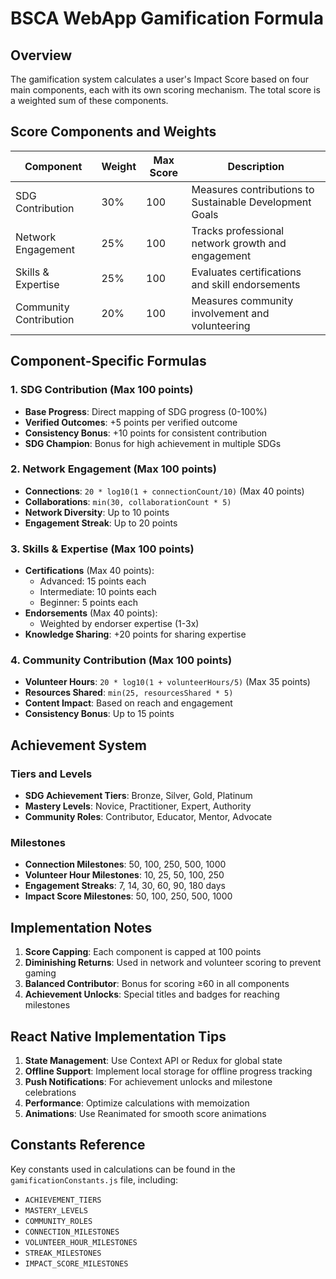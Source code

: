 # BSCA WebApp Gamification Formula

## Overview
The gamification system calculates a user's Impact Score based on four main components, each with its own scoring mechanism. The total score is a weighted sum of these components.

## Score Components and Weights

| Component               | Weight | Max Score | Description |
|-------------------------|--------|-----------|-------------|
| SDG Contribution        | 30%    | 100       | Measures contributions to Sustainable Development Goals |
| Network Engagement      | 25%    | 100       | Tracks professional network growth and engagement |
| Skills & Expertise     | 25%    | 100       | Evaluates certifications and skill endorsements |
| Community Contribution | 20%    | 100       | Measures community involvement and volunteering |

## Component-Specific Formulas

### 1. SDG Contribution (Max 100 points)
- **Base Progress**: Direct mapping of SDG progress (0-100%)
- **Verified Outcomes**: +5 points per verified outcome
- **Consistency Bonus**: +10 points for consistent contribution
- **SDG Champion**: Bonus for high achievement in multiple SDGs

### 2. Network Engagement (Max 100 points)
- **Connections**: `20 * log10(1 + connectionCount/10)` (Max 40 points)
- **Collaborations**: `min(30, collaborationCount * 5)`
- **Network Diversity**: Up to 10 points
- **Engagement Streak**: Up to 20 points

### 3. Skills & Expertise (Max 100 points)
- **Certifications** (Max 40 points):
  - Advanced: 15 points each
  - Intermediate: 10 points each
  - Beginner: 5 points each
- **Endorsements** (Max 40 points):
  - Weighted by endorser expertise (1-3x)
- **Knowledge Sharing**: +20 points for sharing expertise

### 4. Community Contribution (Max 100 points)
- **Volunteer Hours**: `20 * log10(1 + volunteerHours/5)` (Max 35 points)
- **Resources Shared**: `min(25, resourcesShared * 5)`
- **Content Impact**: Based on reach and engagement
- **Consistency Bonus**: Up to 15 points

## Achievement System

### Tiers and Levels
- **SDG Achievement Tiers**: Bronze, Silver, Gold, Platinum
- **Mastery Levels**: Novice, Practitioner, Expert, Authority
- **Community Roles**: Contributor, Educator, Mentor, Advocate

### Milestones
- **Connection Milestones**: 50, 100, 250, 500, 1000
- **Volunteer Hour Milestones**: 10, 25, 50, 100, 250
- **Engagement Streaks**: 7, 14, 30, 60, 90, 180 days
- **Impact Score Milestones**: 50, 100, 250, 500, 1000

## Implementation Notes

1. **Score Capping**: Each component is capped at 100 points
2. **Diminishing Returns**: Used in network and volunteer scoring to prevent gaming
3. **Balanced Contributor**: Bonus for scoring ≥60 in all components
4. **Achievement Unlocks**: Special titles and badges for reaching milestones

## React Native Implementation Tips

1. **State Management**: Use Context API or Redux for global state
2. **Offline Support**: Implement local storage for offline progress tracking
3. **Push Notifications**: For achievement unlocks and milestone celebrations
4. **Performance**: Optimize calculations with memoization
5. **Animations**: Use Reanimated for smooth score animations

## Constants Reference
Key constants used in calculations can be found in the `gamificationConstants.js` file, including:
- `ACHIEVEMENT_TIERS`
- `MASTERY_LEVELS` 
- `COMMUNITY_ROLES`
- `CONNECTION_MILESTONES`
- `VOLUNTEER_HOUR_MILESTONES`
- `STREAK_MILESTONES`
- `IMPACT_SCORE_MILESTONES`
